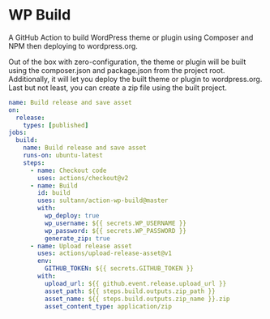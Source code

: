 # WP Build
A GitHub Action to build WordPress theme or plugin using Composer and NPM then deploying to wordpress.org.

Out of the box with zero-configuration, the theme or plugin will be built using the composer.json and package.json from the project root.
Additionally, it will let you deploy the built theme or plugin to wordpress.org. Last but not least, you can create a zip file using the built project.

```yaml
name: Build release and save asset
on:
  release:
    types: [published]
jobs:
  build:
    name: Build release and save asset
    runs-on: ubuntu-latest
    steps:
      - name: Checkout code
        uses: actions/checkout@v2
      - name: Build
        id: build
        uses: sultann/action-wp-build@master
        with:
          wp_deploy: true
          wp_username: ${{ secrets.WP_USERNAME }}
          wp_password: ${{ secrets.WP_PASSWORD }}
          generate_zip: true
      - name: Upload release asset
        uses: actions/upload-release-asset@v1
        env:
          GITHUB_TOKEN: ${{ secrets.GITHUB_TOKEN }}
        with:
          upload_url: ${{ github.event.release.upload_url }}
          asset_path: ${{ steps.build.outputs.zip_path }}
          asset_name: ${{ steps.build.outputs.zip_name }}.zip
          asset_content_type: application/zip
```
